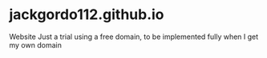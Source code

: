 # jackgordo112.github.io
Website
Just a trial using a free domain, to be implemented fully when I get my own domain
